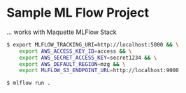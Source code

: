 # Sample ML Flow Project

... works with Maquette MLFlow Stack

```bash
$ export MLFLOW_TRACKING_URI=http://localhost:5000 && \
    export AWS_ACCESS_KEY_ID=access && \
    export AWS_SECRET_ACCESS_KEY=secret1234 && \
    export AWS_DEFAULT_REGION=mzg && \
    export MLFLOW_S3_ENDPOINT_URL=http://localhost:9000

$ mlflow run .
```